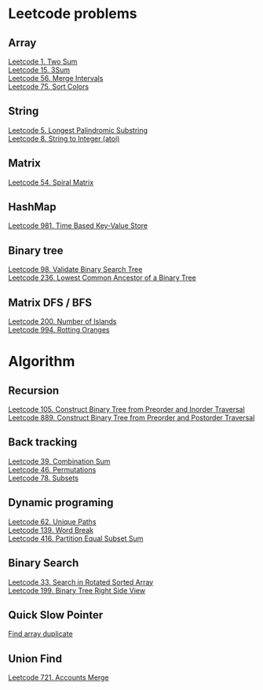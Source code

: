# Leetcode problems

## Array
[Leetcode 1. Two Sum](./problems/leetcode-1.md)\
[Leetcode 15. 3Sum](./problems/leetcode-15.md)\
[Leetcode 56. Merge Intervals](./problems/leetcode-56.md)\
[Leetcode 75. Sort Colors](./problems/leetcode-75.md)

## String
[Leetcode 5. Longest Palindromic Substring](./problems/leetcode-5.md)\
[Leetcode 8. String to Integer (atoi)](./problems/leetcode-8.md)

## Matrix
[Leetcode 54. Spiral Matrix](./problems/leetcode-54.md)

## HashMap
[Leetcode 981. Time Based Key-Value Store](./problems/leetcode-981.md)

## Binary tree
[Leetcode 98. Validate Binary Search Tree](./problems/leetcode-98.md)\
[Leetcode 236. Lowest Common Ancestor of a Binary Tree](./problems/leetcode-236.md)


## Matrix DFS / BFS
[Leetcode 200. Number of Islands](./problems/leetcode-200.md)\
[Leetcode 994. Rotting Oranges](./problems/leetcode-994.md)

# Algorithm

## Recursion
[Leetcode 105. Construct Binary Tree from Preorder and Inorder Traversal](./problems/leetcode-105.md)\
[Leetcode 889. Construct Binary Tree from Preorder and Postorder Traversal](./problems/leetcode-889.md)

## Back tracking
[Leetcode 39. Combination Sum](./problems/leetcode-39.md)\
[Leetcode 46. Permutations](./problems/leetcode-46.md)\
[Leetcode 78. Subsets](./problems/leetcode-78.md)

## Dynamic programing
[Leetcode 62. Unique Paths](./problems/leetcode-62.md)\
[Leetcode 139. Word Break](./problems/leetcode-139.md)\
[Leetcode 416. Partition Equal Subset Sum](./problems/leetcode-416.md)

## Binary Search
[Leetcode 33. Search in Rotated Sorted Array](./problems/leetcode-33.md)\
[Leetcode 199. Binary Tree Right Side View](./problems/leetcode-199.md)

## Quick Slow Pointer
[Find array duplicate](./others/find-array-duplicate.md)

## Union Find
[Leetcode 721. Accounts Merge](./problems/leetcode-721.md)
